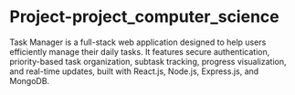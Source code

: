 # Project-project_computer_science
Task Manager is a full-stack web application designed to help users efficiently manage their daily tasks. It features secure authentication, priority-based task organization, subtask tracking, progress visualization, and real-time updates, built with React.js, Node.js, Express.js, and MongoDB.
